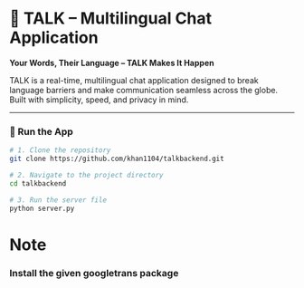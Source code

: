 # 💬 TALK – Multilingual Chat Application

**Your Words, Their Language – TALK Makes It Happen**

TALK is a real-time, multilingual chat application designed to break language barriers and make communication seamless across the globe. Built with simplicity, speed, and privacy in mind.

---

### 🚀 Run the App

```bash
# 1. Clone the repository
git clone https://github.com/khan1104/talkbackend.git

# 2. Navigate to the project directory
cd talkbackend

# 3. Run the server file
python server.py
```
# Note
### Install the given googletrans package



